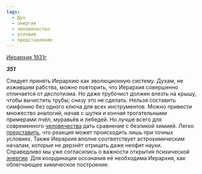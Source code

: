 ```yaml
---
tags:
  - Дух
  - энергия
  - человечество
  - условие
  - представление
---
```

[Иерархия 1931г](https://127.0.0.1:4002/agni/1931)

___351___

Следует принять Иерархию как эволюционную систему. Духам, не изжившим рабства, можно повторить, что Иерархия совершенно отличается от деспотизма. Но даже трубочист должен влезть на крышу, чтобы вычистить трубы; снизу это не сделать. Нельзя составить симфонию без одного ключа для всех инструментов. Можно привести множество аналогий, начав с шутки и кончая трогательными примерами пчёл, муравьёв и лебедей. Но лучше всего для современного [человечества](../../../tags/#человечество) дать сравнение с безликой химией. Легко [представить](../../../tags/#представление), что реакция может происходить лишь при точных условиях. Также Иерархия вполне соответствует астрохимическим началам, которые не дерзнёт отрицать даже неофит науки. Справедливо мы уже согласились о важности открытия психической [энергии](../../../tags/#энергия). Для координации осознания её необходима Иерархия, как облегчающее химическое построение.   

